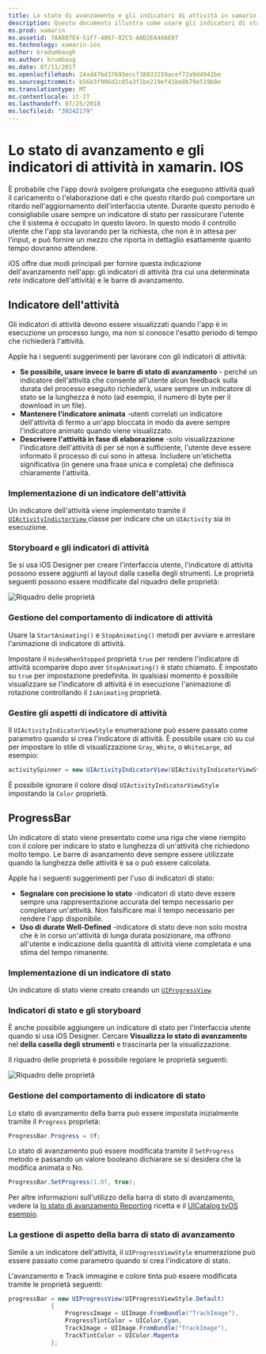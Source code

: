```yaml
---
title: Lo stato di avanzamento e gli indicatori di attività in xamarin. IOS
description: Questo documento illustra come usare gli indicatori di stato e attività in xamarin. IOS. Viene descritto come usarli sia a livello di codice e con uno storyboard.
ms.prod: xamarin
ms.assetid: 7AA887E4-51F7-4867-82C5-A8D2EA48AE07
ms.technology: xamarin-ios
author: bradumbaugh
ms.author: brumbaug
ms.date: 07/11/2017
ms.openlocfilehash: 24ad47bd37693eccf38033159acef72a9d4942be
ms.sourcegitcommit: b56b3f906d2c05a3f1be219ef41be8b79e519b8e
ms.translationtype: MT
ms.contentlocale: it-IT
ms.lasthandoff: 07/25/2018
ms.locfileid: "39242179"
---
```

# <a name="progress-and-activity-indicators-in-xamarinios"></a>Lo stato di avanzamento e gli indicatori di attività in xamarin. IOS

È probabile che l'app dovrà svolgere prolungata che eseguono attività quali il caricamento o l'elaborazione dati e che questo ritardo può comportare un ritardo nell'aggiornamento dell'interfaccia utente. Durante questo periodo è consigliabile usare sempre un indicatore di stato per rassicurare l'utente che il sistema è occupato in questo lavoro. In questo modo il controllo utente che l'app sta lavorando per la richiesta, che non è in attesa per l'input, e può fornire un mezzo che riporta in dettaglio esattamente quanto tempo dovranno attendere.

iOS offre due modi principali per fornire questa indicazione dell'avanzamento nell'app: gli indicatori di attività (tra cui una determinata _rete_ indicatore dell'attività) e le barre di avanzamento.

## <a name="activity-indicator"></a>Indicatore dell'attività

Gli indicatori di attività devono essere visualizzati quando l'app è in esecuzione un processo lungo, ma non si conosce l'esatto periodo di tempo che richiederà l'attività.

Apple ha i seguenti suggerimenti per lavorare con gli indicatori di attività:

- **Se possibile, usare invece le barre di stato di avanzamento** - perché un indicatore dell'attività che consente all'utente alcun feedback sulla durata del processo eseguito richiederà, usare sempre un indicatore di stato se la lunghezza è noto (ad esempio, il numero di byte per il download in un file).
- **Mantenere l'indicatore animata** -utenti correlati un indicatore dell'attività di fermo a un'app bloccata in modo da avere sempre l'indicatore animato quando viene visualizzato.
- **Descrivere l'attività in fase di elaborazione** -solo visualizzazione l'indicatore dell'attività di per sé non è sufficiente, l'utente deve essere informato il processo di cui sono in attesa. Includere un'etichetta significativa (in genere una frase unica e completa) che definisca chiaramente l'attività.

### <a name="implementing-an-activity-indicator"></a>Implementazione di un indicatore dell'attività

Un indicatore dell'attività viene implementato tramite il [ `UIActivityIndictorView` ](https://developer.xamarin.com/api/type/UIKit.UIActivityIndicatorView/) classe per indicare che un `UIActivity` sia in esecuzione.

### <a name="activity-indicators-and-storyboards"></a>Storyboard e gli indicatori di attività

Se si usa iOS Designer per creare l'interfaccia utente, l'indicatore di attività possono essere aggiunti al layout dalla casella degli strumenti. Le proprietà seguenti possono essere modificate dal riquadro delle proprietà:

![Riquadro delle proprietà](progress-activity-indicator-images/progress-indicator1.png)

### <a name="managing-activity-indicator-behavior"></a>Gestione del comportamento di indicatore di attività

Usare la `StartAnimating()` e `StopAnimating()` metodi per avviare e arrestare l'animazione di indicatore di attività.

Impostare il `HidesWhenStopped` proprietà `true` per rendere l'indicatore di attività scomparire dopo aver `StopAnimating()` è stato chiamato. È impostato su `true` per impostazione predefinita. In qualsiasi momento è possibile visualizzare se l'indicatore di attività è in esecuzione l'animazione di rotazione controllando il `IsAnimating` proprietà. 


### <a name="managing-activity-indicator-appearances"></a>Gestire gli aspetti di indicatore di attività

Il `UIActivityIndicatorViewStyle` enumerazione può essere passato come parametro quando si crea l'indicatore di attività. È possibile usare ciò su cui per impostare lo stile di visualizzazione `Gray`, `White`, o `WhiteLarge`, ad esempio:

```csharp
activitySpinner = new UIActivityIndicatorView(UIActivityIndicatorViewStyle.WhiteLarge);
```

È possibile ignorare il colore disql `UIActivityIndicatorViewStyle` impostando la `Color` proprietà.

## <a name="progress-bar"></a>ProgressBar

Un indicatore di stato viene presentato come una riga che viene riempito con il colore per indicare lo stato e lunghezza di un'attività che richiedono molto tempo. Le barre di avanzamento deve sempre essere utilizzate quando la lunghezza delle attività è sa o può essere calcolata.

Apple ha i seguenti suggerimenti per l'uso di indicatori di stato:

- **Segnalare con precisione lo stato** -indicatori di stato deve essere sempre una rappresentazione accurata del tempo necessario per completare un'attività. Non falsificare mai il tempo necessario per rendere l'app disponibile.
- **Uso di durate Well-Defined** -indicatore di stato deve non solo mostra che è in corso un'attività di lunga durata posizionare, ma offrono all'utente e indicazione della quantità di attività viene completata e una stima del tempo rimanente.

### <a name="implementing-an-progress-bar"></a>Implementazione di un indicatore di stato

Un indicatore di stato viene creato creando un [`UIProgressView`](https://developer.xamarin.com/api/type/UIKit.UIProgressView/)

### <a name="progress-bars-and-storyboards"></a>Indicatori di stato e gli storyboard

È anche possibile aggiungere un indicatore di stato per l'interfaccia utente quando si usa iOS Designer. Cercare **Visualizza lo stato di avanzamento** nel **della casella degli strumenti** e trascinarla per la visualizzazione.

Il riquadro delle proprietà è possibile regolare le proprietà seguenti:

![Riquadro delle proprietà](progress-activity-indicator-images/progress-indicator3.png)


### <a name="managing-progress-bar-behavior"></a>Gestione del comportamento di indicatore di stato

Lo stato di avanzamento della barra può essere impostata inizialmente tramite il `Progress` proprietà:

```csharp
ProgressBar.Progress = 0f;
```

Lo stato di avanzamento può essere modificata tramite il `SetProgress` metodo e passando un valore booleano dichiarare se si desidera che la modifica animata o No.

```csharp
ProgressBar.SetProgress(1.0f, true);
```

Per altre informazioni sull'utilizzo della barra di stato di avanzamento, vedere la [lo stato di avanzamento Reporting](https://github.com/xamarin/recipes/tree/master/Recipes/cross-platform/networking/download_progress) ricetta e il [UICatalog tvOS esempio](https://developer.xamarin.com/samples/monotouch/tvos/UICatalog/).

### <a name="managing-progress-bar-appearance"></a>La gestione di aspetto della barra di stato di avanzamento

Simile a un indicatore dell'attività, il `UIProgressViewStyle` enumerazione può essere passato come parametro quando si crea l'indicatore di stato.

L'avanzamento e Track immagine e colore tinta può essere modificata tramite le proprietà seguenti:

```csharp
progressBar = new UIProgressView(UIProgressViewStyle.Default)
            {
                ProgressImage = UIImage.FromBundle("TrackImage"),
                ProgressTintColor = UIColor.Cyan,
                TrackImage = UIImage.FromBundle("TrackImage"),
                TrackTintColor = UIColor.Magenta
            }; 
```




